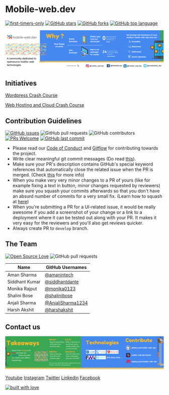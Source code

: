 # Mobile-web.dev

[![first-timers-only](https://img.shields.io/badge/first--timers--only-friendly-tomato.svg?style=flat&logo=git)](https://github.com/mobile-web-dev/mobile-web.dev/issues) [![GitHub stars](https://img.shields.io/github/stars/mobile-web-dev/mobile-web.dev.svg?logo=github)](https://github.com/mobile-web-dev/mobile-web.dev/stargazers) [![GitHub forks](https://img.shields.io/github/forks/mobile-web-dev/mobile-web.dev.svg?logo=github&color=teal)](https://github.com/mobile-web-dev/mobile-web.dev/network) [![GitHub top language](https://img.shields.io/github/languages/top/mobile-web-dev/mobile-web.dev?color=yellow&logo=javascript)](https://github.com/mobile-web-dev/mobile-web.dev) 

![](assets/mobile-web.png)

## Initiatives

[Wordpress Crash Course](https://www.youtube.com/playlist?list=PL6IEQd6VwYfh4X_QWdmpd6xMRH9jnILyT)

[Web Hosting and Cloud Crash Course](https://www.youtube.com/playlist?list=PL6IEQd6VwYfiel0OdURL3vdq8hDA1oocC)




## Contribution Guidelines

[![GitHub issues](https://img.shields.io/github/issues/mobile-web-dev/mobile-web.dev?logo=github)](https://github.com/codeuino/mobile-web-dev/issues) ![GitHub pull requests](https://img.shields.io/github/issues-pr-raw/mobile-web-dev/mobile-web.dev?logo=git&logoColor=white) ![GitHub contributors](https://img.shields.io/github/contributors/mobile-web-dev/mobile-web.dev?logo=github) [![PRs Welcome](https://img.shields.io/badge/PRs-welcome-brightgreen.svg?style=flat&logo=git&logoColor=white)](https://github.com/mobile-web-dev)  [![GitHub last commit](https://img.shields.io/github/last-commit/mobile-web-dev/mobile-web.dev?logo=github)](https://github.com/mobile-web-dev)


- Please read our [Code of Conduct](https://github.com/mobile-web-dev/mobile-web.dev/blob/master/CONTRIBUTING.md) and [Gitflow](https://github.com/mobile-web-dev/mobile-web.dev/blob/master/CONTRIBUTING.md) for contributing towards the project.
- Write clear meaningful git commit messages (Do read [this](http://chris.beams.io/posts/git-commit/)).
- Make sure your PR's description contains GitHub's special keyword references that automatically close the related issue when the PR is merged. (Check [this](https://github.com/blog/1506-closing-issues-via-pull-requests) for more info)
- When you make very very minor changes to a PR of yours (like for example fixing a text in button, minor changes requested by reviewers) make sure you squash your commits afterwards so that you don't have an absurd number of commits for a very small fix. (Learn how to squash at [here](https://davidwalsh.name/squash-commits-git))
- When you're submitting a PR for a UI-related issue, it would be really awesome if you add a screenshot of your change or a link to a deployment where it can be tested out along with your PR. It makes it very easy for the reviewers and you'll also get reviews quicker.
- Always create PR to `develop` branch.

## The Team

[![Open Source Love](https://badges.frapsoft.com/os/v2/open-source.svg?v=103)](https://github.com/mobile-web-dev/mobile-web.dev) ![GitHub pull requests](https://img.shields.io/github/issues-pr-closed-raw/mobile-web-dev/mobile-web.dev?logo=git&logoColor=white) 

| Name                                  | GitHub Usernames |
| ---------------------------------------------------- | -------------------------- |
| Aman Sharma | [@amanintech](https://github.com/amanintech)  |
| Siddhant Kumar | [@siddhantdante](https://github.com/siddhantdante)|
| Monika Rajput  | [@monika0123](https://github.com/monika0123)|
| Shalini Bose | [@shalinibose](https://github.com/shalinibose)|
| Anjali Sharma | [@AnjaliSharma1234](https://github.com/AnjaliSharma1234)|
| Harsh Akshit | [@harshakshit](https://github.com/harshakshit)|

## Contact us
![](assets/mobile-web_2.png)

[Youtube](https://www.youtube.com/channel/UCSQKDMqwOp43dEqDt2hBOIQ/featured) [Instagram](https://www.instagram.com/mobile_web.dev/) [Twitter](https://twitter.com/mobile_web_hq) [Linkedin](https://www.linkedin.com/company/mobile-web-dev/) [Facebook](https://www.facebook.com/MobWeb.dev/)

[![built with love](https://forthebadge.com/images/badges/built-with-love.svg)](https://github.com/AnjaliSharma1234/)
